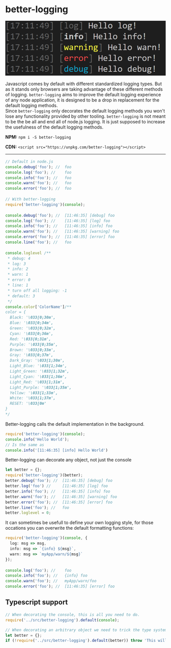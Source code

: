 # better-logging

![](images/output.png)

Javascript comes by default with different standardized logging types. But as it stands only browsers are taking advantage of these different methods of logging. `better-logging` aims to improve the default logging experience of any node application, it is designed to be a drop in replacement for the default logging methods. <br>
Since `better-logging` only decorates the default logging methods you won't lose any functionality provided by other tooling. `better-logging` is not meant to be the be all and end all of node.js logging. It is just supposed to increase the usefulness of the default logging methods.

__NPM:__ `npm i -S better-logging` 

__CDN:__ `<script src="https://unpkg.com/better-logging"></script>`

---

```ts
// Default in node.js
console.debug('foo'); //  foo
console.log('foo'); //    foo
console.info('foo'); //   foo
console.warn('foo'); //   foo
console.error('foo'); //  foo

// With better-logging
require('better-logging')(console);

console.debug('foo'); //  [11:46:35] [debug] foo
console.log('foo'); //    [11:46:35] [log] foo
console.info('foo'); //   [11:46:35] [info] foo
console.warn('foo'); //   [11:46:35] [warning] foo
console.error('foo'); //  [11:46:35] [error] foo
console.line('foo'); //   foo
 
console.loglevel /**
 * debug: 4
 * log: 3
 * info: 2
 * warn: 1
 * error: 0
 * line: 1
 * turn off all logging: -1
 * default: 3
 */
console.color['ColorName']/**
color = {
  Black: '\033[0;30m',
  Blue: '\033[0;34m',
  Green: '\033[0;32m',
  Cyan: '\033[0;36m',
  Red: '\033[0;31m',
  Purple: '\033[0;35m',
  Brown: '\033[0;33m',
  Gray: '\033[0;37m',
  Dark_Gray: '\033[1;30m',
  Light_Blue: '\033[1;34m',
  Light_Green: '\033[1;32m',
  Light_Cyan: '\033[1;36m',
  Light_Red: '\033[1;31m',
  Light_Purple: '\033[1;35m',
  Yellow: '\033[1;33m',
  White: '\033[1;37m',
  RESET: '\033[0m'
}
*/
```


Better-logging calls the default implementation in the background.

```ts
require('better-logging')(console);
console.info('Hello World');
// Is the same as
console.info('[11:46:35] [info] Hello World')
```


Better-logging can decorate any object, not just the console

```ts
let better = {};
require('better-logging')(better);
better.debug('foo'); //  [11:46:35] [debug] foo
better.log('foo') //     [11:46:35] [log] foo
better.info('foo'); //   [11:46:35] [info] foo
better.warn('foo'); //   [11:46:35] [warning] foo
better.error('foo'); //  [11:46:35] [error] foo
better.line('foo'); //   foo
better.loglevel = 0;
```

It can sometimes be usefull to define your own logging style, for those occations you can overwrite the default formatting functions:
```ts
require('better-logging')(console, {
  log: msg => msg,
  info: msg => `{info} ${msg}`,
  warn: msg => `myApp/warn/${msg}`
});

console.log('foo'); //    foo
console.info('foo'); //   {info} foo
console.warn('foo'); //   myApp/warn/foo
console.error('foo'); //  [11:46:35] [error] foo
```

## Typescript support

```ts
// When decorating the console, this is all you need to do.
require('../src/better-logging').default(console);
```

```ts
// When decorating an arbitrary object we need to trick the type system into thinking that better-logging might infact fail to decorate our object.
let better = {};
if (!require('../src/better-logging').default(better)) throw 'This will never happen';

```
